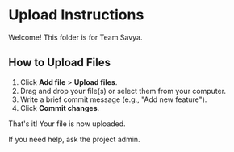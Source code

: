 # Upload Instructions

Welcome! This folder is for Team Savya.

## How to Upload Files

1. Click **Add file** > **Upload files**.
2. Drag and drop your file(s) or select them from your computer.
3. Write a brief commit message (e.g., "Add new feature").
4. Click **Commit changes**.

That's it! Your file is now uploaded.

If you need help, ask the project admin.